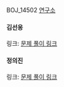 BOJ_14502 [연구소](https://www.acmicpc.net/problem/14502)<br>

#### 김선웅
링크: [문제 풀이 링크](https://github.com/dnd2dnd/coding-test/blob/512ef2cf8013e3456ea1ebd01794934f843b0e68/src/com/solution/baekjoon/dfsbfs/BOJ14502.java)

#### 정의진
링크: [문제 풀이 링크](https://github.com/uijin-j/algorithm-coding-test/tree/main/%EB%B0%B1%EC%A4%80/Gold/14502.%E2%80%85%EC%97%B0%EA%B5%AC%EC%86%8C)
